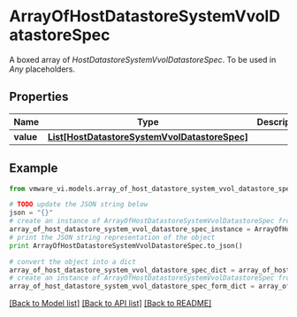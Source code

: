 # ArrayOfHostDatastoreSystemVvolDatastoreSpec

A boxed array of *HostDatastoreSystemVvolDatastoreSpec*. To be used in *Any* placeholders. 

## Properties
Name | Type | Description | Notes
------------ | ------------- | ------------- | -------------
**value** | [**List[HostDatastoreSystemVvolDatastoreSpec]**](HostDatastoreSystemVvolDatastoreSpec.md) |  | 

## Example

```python
from vmware_vi.models.array_of_host_datastore_system_vvol_datastore_spec import ArrayOfHostDatastoreSystemVvolDatastoreSpec

# TODO update the JSON string below
json = "{}"
# create an instance of ArrayOfHostDatastoreSystemVvolDatastoreSpec from a JSON string
array_of_host_datastore_system_vvol_datastore_spec_instance = ArrayOfHostDatastoreSystemVvolDatastoreSpec.from_json(json)
# print the JSON string representation of the object
print ArrayOfHostDatastoreSystemVvolDatastoreSpec.to_json()

# convert the object into a dict
array_of_host_datastore_system_vvol_datastore_spec_dict = array_of_host_datastore_system_vvol_datastore_spec_instance.to_dict()
# create an instance of ArrayOfHostDatastoreSystemVvolDatastoreSpec from a dict
array_of_host_datastore_system_vvol_datastore_spec_form_dict = array_of_host_datastore_system_vvol_datastore_spec.from_dict(array_of_host_datastore_system_vvol_datastore_spec_dict)
```
[[Back to Model list]](../README.md#documentation-for-models) [[Back to API list]](../README.md#documentation-for-api-endpoints) [[Back to README]](../README.md)


